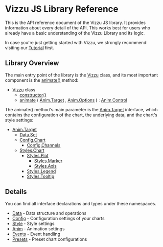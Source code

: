 # Vizzu JS Library Reference

This is the API reference document of the Vizzu JS library. It provides information
about every detail of the API. This works best for users who already have a basic
understanding of the Vizzu Library and its logic.

In case you're just getting started with Vizzu, we strongly recommend visiting our 
[Tutorial](../tutorial) first.

## Library Overview

The main entry point of the library is the [Vizzu](classes/vizzu.Vizzu/) class, 
and its most important component is the [animate()](classes/vizzu.Vizzu/#animate) method:

- [Vizzu](classes/vizzu.Vizzu/) class
  - [constructor()](classes/vizzu.Vizzu/#constructor)
  - [animate](classes/vizzu.Vizzu/#animate) ( [Anim.Target](interfaces/vizzu.Anim.Target/) , [Anim.Options](interfaces/vizzu.Anim.Options/) )
    : [Anim.Control](interfaces/vizzu.Anim.Control/)

The animate() method's main parameter is the [Anim.Target](interfaces/vizzu.Anim.Target/)
interface, which contains the configuration of the chart, the underlying data, and the chart's style settings:

- [Anim.Target](interfaces/vizzu.Anim.Target/)
  - [Data.Set](modules/vizzu.Data/#Set)
  - [Config.Chart](interfaces/vizzu.Config.Chart/)
    - [Config.Channels](interfaces/vizzu.Config.Channels/)
  - [Styles.Chart](interfaces/vizzu.Styles.Chart/)
    - [Styles.Plot](interfaces/vizzu.Styles.Plot/)
      - [Styles.Marker](interfaces/vizzu.Styles.Marker/)
      - [Styles.Axis](interfaces/vizzu.Styles.Axis/)
    - [Styles.Legend](interfaces/vizzu.Styles.Legend/)
    - [Styles.Tooltip](interfaces/vizzu.Styles.Tooltip/)


## Details

You can find all interface declarations and types under these namespaces. 

- [Data](modules/vizzu.Data/) - Data structure and operations
- [Config](modules/vizzu.Config/) - Configuration settings of your charts
- [Style](modules/vizzu.Styles/) - Style settings
- [Anim](modules/vizzu.Anim/) - Animation settings
- [Events](modules/vizzu.Event/) - Event handling
- [Presets](modules/presets/) - Preset chart configurations
